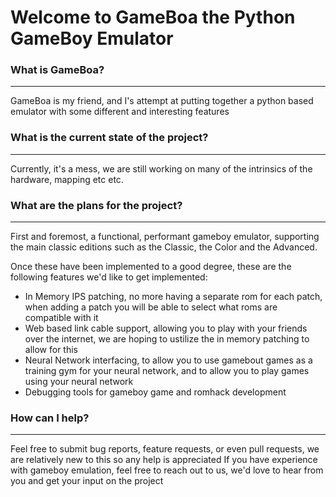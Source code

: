 # Welcome to GameBoa the Python GameBoy Emulator


### What is GameBoa?
___

GameBoa is my friend, and I's attempt at putting together a python based emulator with some different and interesting features

### What is the current state of the project?
___
Currently, it's a mess, we are still working on many of the intrinsics of the hardware, mapping etc etc.


### What are the plans for the project?
___
First and foremost, a functional, performant gameboy emulator, supporting the main classic editions such as the Classic, the Color and the Advanced.

Once these have been implemented to a good degree, these are the following features we'd like to get implemented:
- In Memory IPS patching, no more having a separate rom for each patch, when adding a patch you will be able to select what roms are compatible with it
- Web based link cable support, allowing you to play with your friends over the internet, we are hoping to ustilize the in memory patching to allow for this
- Neural Network interfacing, to allow you to use gamebout games as a training gym for your neural network, and to allow you to play games using your neural network
- Debugging tools for gameboy game and romhack development

### How can I help?
___
Feel free to submit bug reports, feature requests, or even pull requests, we are relatively new to this so any help is appreciated
If you have experience with gameboy emulation, feel free to reach out to us, we'd love to hear from you and get your input on the project